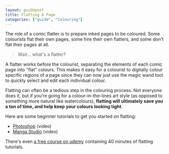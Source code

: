 ```yaml
---
layout: guidepost
title: Flatting A Page
categories: ["guide", "Colouring"]
---
```


The role of a comic flatter is to prepare inked pages to be coloured. Some colourists flat their own pages, some hire their own flatters, and some don't flat their pages at all.

> Wait... what's a flatter?

A flatter works before the colourist, separating the elements of each comic page into "flat" colours. This makes it easy for a colourist to digitally colour specific regions of a page since they can now just use the magic wand tool to quickly select and edit each individual colour.

Flatting can often be a tedious step in the colouring process. Not everyone does it, but if you’re going for a colour-in-the-lines art style (as opposed to something more natural like watercolours), **flatting will ultimately save you a ton of time, and help keep your colours looking tight**.

Here are some beginner tutorials to get you started on flatting:
- [Photoshop](https://www.youtube.com/watch?v=J4Qg6Svszy0&t=363s) (video)
- [Manga Studio](https://www.youtube.com/watch?v=6zGH6ZD4Z6g) (video)

There's even [a free course on udemy](https://www.udemy.com/flatting/) containing 40 minutes of flatting tutorials.